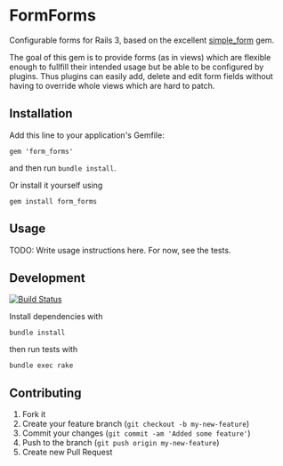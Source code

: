 # FormForms

Configurable forms for Rails 3, based on the excellent [simple_form](https://github.com/plataformatec/simple_form) gem.

The goal of this gem is to provide forms (as in views) which are flexible
enough to fullfill their intended usage but be able to be configured by
plugins. Thus plugins can easily add, delete and edit form fields without
having to override whole views which are hard to patch.

## Installation

Add this line to your application's Gemfile:

    gem 'form_forms'

and then run `bundle install`.

Or install it yourself using

    gem install form_forms

## Usage

TODO: Write usage instructions here. For now, see the tests.

## Development

[![Build Status](https://secure.travis-ci.org/meineerde/form_forms.png)](http://travis-ci.org/meineerde/form_forms)

Install dependencies with

    bundle install

then run tests with

    bundle exec rake

## Contributing

1. Fork it
2. Create your feature branch (`git checkout -b my-new-feature`)
3. Commit your changes (`git commit -am 'Added some feature'`)
4. Push to the branch (`git push origin my-new-feature`)
5. Create new Pull Request
